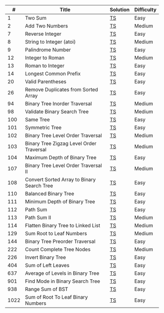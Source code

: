 | #   | Title                                                      | Solution     | Difficulty |
| --- | ---------------------------------------------------------- | ------------ | ---------- |
| 1   | Two Sum                                                    | [TS][TS1]    | Easy       |
| 2   | Add Two Numbers                                            | [TS][TS2]    | Medium     |
| 7   | Reverse Integer                                            | [TS][TS7]    | Easy       |
| 8   | String to Integer (atoi)                                   | [TS][TS8]    | Medium     |
| 9   | Palindrome Number                                          | [TS][TS9]    | Easy       |
| 12  | Integer to Roman                                           | [TS][TS12]   | Medium     |
| 13  | Roman to Integer                                           | [TS][TS13]   | Easy       |
| 14  | Longest Common Prefix                                      | [TS][TS14]   | Easy       |
| 20  | Valid Parentheses                                          | [TS][TS20]   | Easy       |
| 26  | Remove Duplicates from Sorted Array                        | [TS][TS26]   | Easy       |
| 94  | Binary Tree Inorder Traversal                              | [TS][TS94]   | Medium     |
| 98  | Validate Binary Search Tree                                | [TS][TS98]   | Medium     |
| 100 | Same Tree                                                  | [TS][TS100]  | Easy       |
| 101 | Symmetric Tree                                             | [TS][TS101]  | Easy       |
| 102 | Binary Tree Level Order Traversal                          | [TS][TS102]  | Medium     |
| 103 | Binary Tree Zigzag Level Order Traversal                   | [TS][TS103]  | Medium     |
| 104 | Maximum Depth of Binary Tree                               | [TS][TS104]  | Easy       |
| 107 | Binary Tree Level Order Traversal II                       | [TS][TS107]  | Medium     |
| 108 | Convert Sorted Array to Binary Search Tree                 | [TS][TS108]  | Easy       |
| 110 | Balanced Binary Tree                                       | [TS][TS110]  | Easy       |
| 111 | Minimum Depth of Binary Tree                               | [TS][TS111]  | Easy       |
| 112 | Path Sum                                                   | [TS][TS112]  | Easy       |
| 113 | Path Sum II                                                | [TS][TS113]  | Medium     |
| 114 | Flatten Binary Tree to Linked List                         | [TS][TS114]  | Medium     |
| 129 | Sum Root to Leaf Numbers                                   | [TS][TS129]  | Medium     |
| 144 | Binary Tree Preorder Traversal                             | [TS][TS144]  | Easy       |
| 222 | Count Complete Tree Nodes                                  | [TS][TS222]  | Medium     |
| 226 | Invert Binary Tree                                         | [TS][TS226]  | Easy       |
| 404 | Sum of Left Leaves                                         | [TS][TS404]  | Easy       |
| 637 | Average of Levels in Binary Tree                           | [TS][TS637]  | Easy       |
| 901 | Find Mode in Binary Search Tree                            | [TS][TS901]  | Easy       |
| 938 | Range Sum of BST                                           | [TS][TS938]  | Easy       |
| 1022| Sum of Root To Leaf Binary Numbers                         | [TS][TS1022] | Easy       |

[TS1]: ./src/easy/two-sum/two-sum.ts
[TS2]: ./src/medium/add-two-numbers/add-two-numbers.ts
[TS7]: ./src/easy/reverse-integer/reverse-integer.ts
[TS8]: ./src/medium/string-to-integer/string-to-integer.ts
[TS9]: ./src/easy/palindrome-number/palindrome-number.ts
[TS12]: ./src/medium/integer-to-roman/integer-to-roman.ts
[TS13]: ./src/easy/roman-to-integer/roman-to-integer.ts
[TS14]: ./src/easy/longest-common-prefix/longest-common-prefix.ts
[TS20]: ./src/easy/valid-parentheses/valid-parentheses.ts
[TS26]: ./src/easy/remove-duplicates-from-sorted-array/remove-duplicates-from-sorted-array.ts
[TS94]: ./src/medium/binary-tree-level-order-traversal/binary-tree-level-order-traversal.ts
[TS98]: ./src/medium/validate-binary-search-tree/validate-binary-search-tree.ts
[TS100]: ./src/easy/same-tree/same-tree.ts
[TS101]: ./src/easy/symmetric-tree/symmetric-tree.ts
[TS102]: ./src/medium/binary-tree-level-order-traversal/binary-tree-level-order-traversal.ts
[TS103]: ./src/medium/binary-tree-zigzag-level-order-traversal/binary-tree-zigzag-level-order-traversal.ts
[TS104]: ./src/easy/maximum-depth-of-binary-tree/maximum-depth-of-binary-tree.ts
[TS107]: ./src/medium/binary-tree-level-order-traversal-ii/binary-tree-level-order-traversal-ii.ts
[TS108]: ./src/easy/convert-sorted-array-to-binary-search-tree/convert-sorted-array-to-binary-search-tree.ts
[TS110]: ./src/easy/balanced-binary-tree/balanced-binary-tree.ts
[TS111]: ./src/easy/minimum-depth-of-binary-tree/minimum-depth-of-binary-tree.ts
[TS112]: ./src/easy/path-sum/path-sum.ts
[TS113]: ./src/medium/path-sum-ii/path-sum-ii.ts
[TS114]: ./src/medium/flatten-binary-tree-to-linked-list/flatten-binary-tree-to-linked-list.ts
[TS129]: ./src/medium/sum-root-to-leaf-numbers/sum-root-to-leaf-numbers.ts
[TS144]: ./src/easy/binary-tree-preorder-traversal/binary-tree-preorder-traversal.ts
[TS222]: ./src/medium/count-complete-tree-nodes/count-complete-tree-nodes.ts
[TS226]: ./src/easy/invert-binary-tree/invert-binary-tree.ts
[TS404]: ./src/easy/sum-of-left-leaves/sum-of-left-leaves.ts
[TS637]: ./src/easy/average-of-levels-in-binary-tree/average-of-levels-in-binary-tree.ts
[TS901]: ./src/easy/find-mode-in-binary-search-tree/find-mode-in-binary-search-tree.ts
[TS938]: ./src/easy/range-sum-of-bst/range-sum-of-bst.ts
[TS1022]: ./src/easy/sum-of-root-to-leaf-binary-numbers/sum-of-root-to-leaf-binary-numbers.ts

